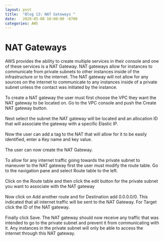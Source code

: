 ```yaml
---
layout: post
title:  "Blog 13: NAT Gateways "
date:   2020-05-08 10:00:00 -0700
categories: AWS
---
```

# NAT Gateways
AWS provides the ability to create multiple services in their console and one of these services is a NAT Gateway. NAT gateways allow for instances to communicate from private subnets to other instances inside of the infrastructure or to the internet. The NAT gateway will not allow for any sources on the internet to communicate to any instances inside of a private subnet unless the contact was initiated by the instance. 
<br>
<br>
To create a NAT gateway the user must first choose the VPC they want the NAT gateway to be located on. Go to the VPC console and push the Create NAT gateway button. 
<br>
<br>
Next select the subnet the NAT gateway will be located and an allocation ID that will associate the gateway with a specific Elastic IP.
<br>
<br>
Now the user can add a tag to the NAT that will allow for it to be easily identified, enter a Key name and key value. 
<br>
<br>
The user can now create the NAT Gateway. 
<br>
<br>
To allow for any internet traffic going towards the private subnet to maneuver to the NAT gateway first the user must modify the route table. Go to  the navigation pane and select Route table to the left. 
<br>
<br>
Click on the Route table and then click the edit button for the private subnet you want to associate with the NAT gateway
<br>
<br>
Now click on Add another route and for Destination add 0.0.0.0/0. This indicated that all internet traffic will be sent to the NAT Gateway. For Target click the ID of the NAT gateway. 
<br>
<br>
Finally click Save. The NAT gateway should now receive any traffic that was intended to go to the private subnet and prevent it from communicating with it. Any instances in the private subnet will only be able to access the internet through this NAT gateway. 


